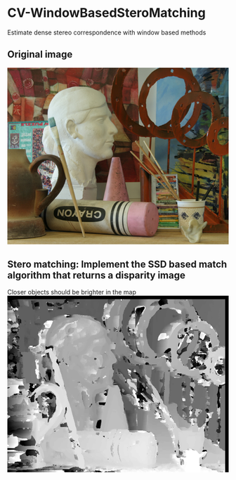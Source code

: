 # CV-WindowBasedSteroMatching
Estimate dense stereo correspondence with window based methods

## Original image
![output](input/pair1-L.png)

## Stero matching: Implement the SSD based match algorithm that returns a disparity image
Closer objects should be brighter in the map
![output](output/ps3-1-b-2.png)

